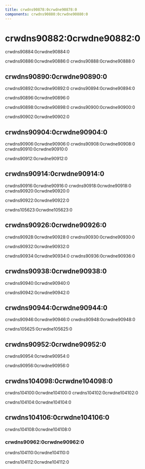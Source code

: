 ```yaml
---
title: crwdns90878:0crwdne90878:0
components: crwdns90880:0crwdne90880:0
---
```


# crwdns90882:0crwdne90882:0

<p class="description">crwdns90884:0crwdne90884:0</p>

crwdns90886:0crwdne90886:0 crwdns90888:0crwdne90888:0

## crwdns90890:0crwdne90890:0

crwdns90892:0crwdne90892:0 crwdns90894:0crwdne90894:0

crwdns90896:0crwdne90896:0

crwdns90898:0crwdne90898:0 crwdns90900:0crwdne90900:0

crwdns90902:0crwdne90902:0

## crwdns90904:0crwdne90904:0

crwdns90906:0crwdne90906:0 crwdns90908:0crwdne90908:0 crwdns90910:0crwdne90910:0

crwdns90912:0crwdne90912:0

## crwdns90914:0crwdne90914:0

crwdns90916:0crwdne90916:0 crwdns90918:0crwdne90918:0 crwdns90920:0crwdne90920:0

crwdns90922:0crwdne90922:0

crwdns105623:0crwdne105623:0

## crwdns90926:0crwdne90926:0

crwdns90928:0crwdne90928:0 crwdns90930:0crwdne90930:0

crwdns90932:0crwdne90932:0

crwdns90934:0crwdne90934:0 crwdns90936:0crwdne90936:0

## crwdns90938:0crwdne90938:0

crwdns90940:0crwdne90940:0

crwdns90942:0crwdne90942:0

## crwdns90944:0crwdne90944:0

crwdns90946:0crwdne90946:0 crwdns90948:0crwdne90948:0

crwdns105625:0crwdne105625:0

## crwdns90952:0crwdne90952:0

crwdns90954:0crwdne90954:0

crwdns90956:0crwdne90956:0

## crwdns104098:0crwdne104098:0

crwdns104100:0crwdne104100:0 crwdns104102:0crwdne104102:0

crwdns104104:0crwdne104104:0

## crwdns104106:0crwdne104106:0

crwdns104108:0crwdne104108:0

### crwdns90962:0crwdne90962:0

crwdns104110:0crwdne104110:0

crwdns104112:0crwdne104112:0